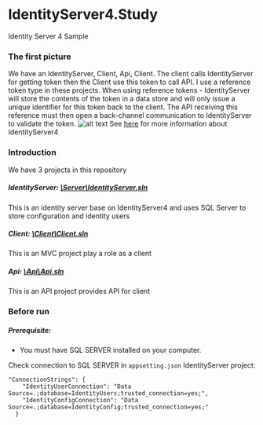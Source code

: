 # IdentityServer4.Study
 Identity Server 4 Sample

### The first picture
We have an IdentityServer, Client, Api, Client.
The client calls IdentityServer for getting token then the Client use this token to call API.
I use a reference token type in these projects.
When using reference tokens - IdentityServer will store the contents of the token in a data store and will only issue a unique identifier for this token back to the client. The API receiving this reference must then open a back-channel communication to IdentityServer to validate the token.
![alt text](https://identityserver4.readthedocs.io/en/3.1.0/_images/reference_tokens.png)
See [here](https://identityserver4.readthedocs.io/en/latest/) for more information about IdentityServer4
### Introduction
We have 3 projects in this repository
##### IdentityServer: [\Server\IdentityServer.sln](https://github.com/nkmnhan/IdentityServer4.Study/tree/master/Server)
This is an identity server base on IdentityServer4 and uses SQL Server to store configuration and identity users
##### Client: [\Client\Client.sln](https://github.com/nkmnhan/IdentityServer4.Study/tree/master/Client)
This is an MVC project play a role as a client
##### Api: [\Api\Api.sln](https://github.com/nkmnhan/IdentityServer4.Study/tree/master/Api)
This is an API project provides API for client

### Before run
##### Prerequisite:
- You must have SQL SERVER installed on your computer.

Check connection to SQL SERVER in `appsetting.json` IdentityServer project:
```
"ConnectionStrings": {
    "IdentityUserConnection": "Data Source=.;database=IdentityUsers;trusted_connection=yes;",
    "IdentityConfigConnection": "Data Source=.;database=IdentityConfig;trusted_connection=yes;"
  }
```
